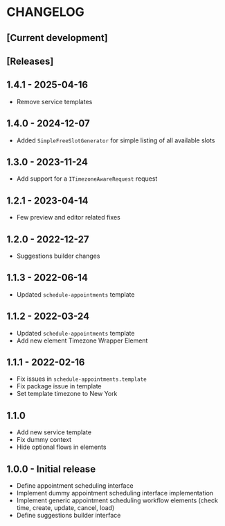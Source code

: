 # CHANGELOG

## [Current development]

## [Releases]

## 1.4.1 - 2025-04-16

* Remove service templates
  
## 1.4.0 - 2024-12-07

* Added `SimpleFreeSlotGenerator` for simple listing of all available slots

## 1.3.0 - 2023-11-24

* Add support for a `ITimezoneAwareRequest` request

## 1.2.1 - 2023-04-14

* Few preview and editor related fixes

## 1.2.0 - 2022-12-27

* Suggestions builder changes

## 1.1.3 - 2022-06-14

* Updated `schedule-appointments` template

## 1.1.2 - 2022-03-24

* Updated `schedule-appointments` template
* Add new element Timezone Wrapper Element 

## 1.1.1 - 2022-02-16

* Fix issues in `schedule-appointments.template`
* Fix package issue in template
* Set template timezone to New York

## 1.1.0

* Add new service template
* Fix dummy context
* Hide optional flows in elements

## 1.0.0 - Initial release

* Define appointment scheduling interface
* Implement dummy appointment scheduling interface implementation
* Implement generic appointment scheduling workflow elements (check time, create, update, cancel, load)
* Define suggestions builder interface
